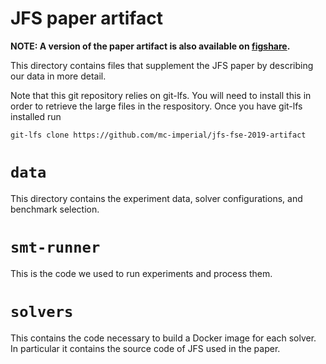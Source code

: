 # JFS paper artifact

**NOTE: A version of the paper artifact is also available on [figshare](https://figshare.com/articles/Just_Fuzz_It_Solving_Floating-point_Constraints_Using_Coverage-guided_Fuzzing/8427044).**

This directory contains files that supplement the JFS
paper by describing our data in more detail.

Note that this git repository relies on git-lfs. You will
need to install this in order to retrieve the large files
in the respository. Once you have git-lfs installed run

```
git-lfs clone https://github.com/mc-imperial/jfs-fse-2019-artifact
```

# `data`

This directory contains the experiment data, solver
configurations, and benchmark selection.


# `smt-runner`

This is the code we used to run experiments and process them.

# `solvers`

This contains the code necessary to build a Docker image for
each solver. In particular it contains the source code of
JFS used in the paper.
